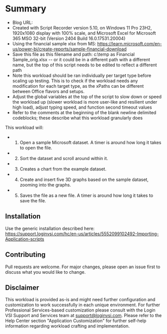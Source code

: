 # Summary

* Blog URL: 
* Created with Script Recorder version 5.10, on Windows 11 Pro 23H2, 1920x1080 display with 100% scale, and Microsoft Excel for Microsoft 365 MSO 32-bit (Version 2404 Build 16.0.17531.20004) 
* Using the financial sample xlsx from MS: https://learn.microsoft.com/en-us/power-bi/create-reports/sample-financial-download
* Save this file as this filename and path: c:\temp as Financial Sample_orig.xlsx -- or it could be in a different path with a different name, but the top of this script needs to be edited to reflect a different path
* Note this workload should be ran individually per target type before scaling up testing. This is to check if the workload needs any modification for each target type, as the xPaths can be different between Office flavors and setups.
* Adjust the global variables at the top of the script to slow down or speed the workload up (slower workload is more user-like and resilient under high load), adjust typing speed, and function second timeout values
* Refer to the comments at the beginning of the blank newline delimited codeblocks; these describe what this workload granularly does

This workload will:
* 1. Open a sample Microsoft dataset. A timer is around how long it takes to open the file.
* 2. Sort the dataset and scroll around within it.
* 3. Creates a chart from the example dataset.
* 4. Create and insert five 3D graphs based on the sample dataset, zooming into the graphs.
* 5. Saves the file as a new file. A timer is around how long it takes to save the file.

## Installation

Use the generic installation described here:
https://support.loginvsi.com/hc/en-us/articles/5552099102492-Importing-Application-scripts

## Contributing
Pull requests are welcome. For major changes, please open an issue first to discuss what you would like to change.

## Disclaimer
This workload is provided as-is and might need further configuration and customization to work successfully in each unique environment. For further Professional Services-based customization please consult with the Login VSI Support and Services team at support@loginvsi.com. Please refer to the Help Center section "Application Customization" for further self-help information regarding workload crafting and implementation.